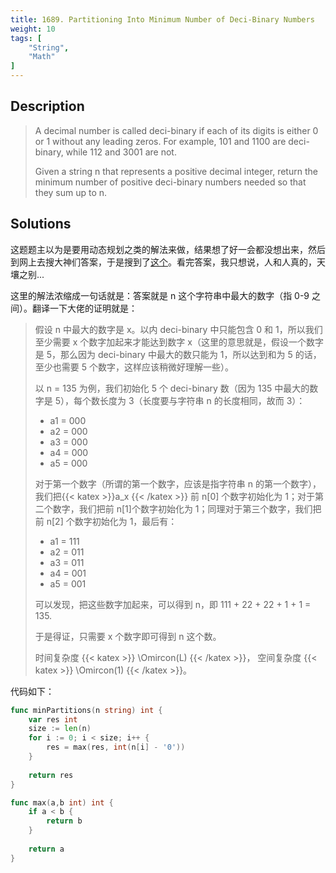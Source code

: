 ```yaml
---
title: 1689. Partitioning Into Minimum Number of Deci-Binary Numbers
weight: 10
tags: [
	"String",
	"Math"
]
---
```


## Description
> A decimal number is called deci-binary if each of its digits is either 0 or 1 without any leading zeros. For example, 101 and 1100 are deci-binary, while 112 and 3001 are not.
> 
> Given a string n that represents a positive decimal integer, return the minimum number of positive deci-binary numbers needed so that they sum up to n.


## Solutions
这题题主以为是要用动态规划之类的解法来做，结果想了好一会都没想出来，然后到网上去搜大神们答案，于是搜到了[这个](https://leetcode.com/problems/partitioning-into-minimum-number-of-deci-binary-numbers/discuss/970318/JavaC++Python-Just-return-max-digit)。看完答案，我只想说，人和人真的，天壤之别...

这里的解法浓缩成一句话就是：答案就是 n 这个字符串中最大的数字（指 0-9 之间）。翻译一下大佬的证明就是：
> 假设 n 中最大的数字是 x。以内 deci-binary 中只能包含 0 和 1，所以我们至少需要 x 个数字加起来才能达到数字 x（这里的意思就是，假设一个数字是 5，那么因为 deci-binary 中最大的数只能为 1，所以达到和为 5 的话，至少也需要 5 个数字，这样应该稍微好理解一些）。
> 
> 以 n = 135 为例，我们初始化 5 个 deci-binary 数（因为 135 中最大的数字是 5），每个数长度为 3（长度要与字符串 n 的长度相同，故而 3）：
> - a1 = 000
> - a2 = 000
> - a3 = 000
> - a4 = 000
> - a5 = 000
>  
> 对于第一个数字（所谓的第一个数字，应该是指字符串 n 的第一个数字），我们把{{< katex >}}a_x {{< /katex >}} 前 n[0] 个数字初始化为 1；对于第二个数字，我们把前 n[1]个数字初始化为 1；同理对于第三个数字，我们把前 n[2] 个数字初始化为 1，最后有：
> - a1 = 111
> - a2 = 011
> - a3 = 011
> - a4 = 001
> - a5 = 001
>
> 可以发现，把这些数字加起来，可以得到 n，即 111 + 22 + 22 + 1 + 1 = 135.
> 
> 于是得证，只需要 x 个数字即可得到 n 这个数。
> 
> 时间复杂度 {{< katex >}} \Omircon(L) {{< /katex >}}， 空间复杂度 {{< katex >}} \Omircon(1) {{< /katex >}}。

代码如下：
```go
func minPartitions(n string) int {
    var res int
    size := len(n)
    for i := 0; i < size; i++ {
        res = max(res, int(n[i] - '0'))
    }
    
    return res
}

func max(a,b int) int {
    if a < b {
        return b
    }
    
    return a
}
```
